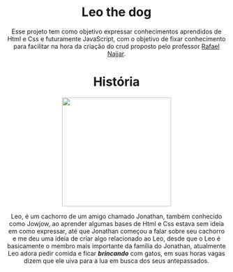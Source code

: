 <h1 align="center"> Leo the dog</h1>

<p align="center"> Esse projeto tem como objetivo expressar conhecimentos aprendidos de Html e Css e futuramente JavaScript, com o objetivo de fixar conhecimento para facilitar na hora da criação do crud proposto pelo professor <a href="https://github.com/kyros200">Rafael Najjar</a>.</p>

<h1 align="center"> História </h1>
<p align="center"> <img src="https://i.imgur.com/pxqeZHN.jpg" width="250px"> </img> </p>
<p align="center">Leo, é um cachorro de um amigo chamado Jonathan, também conhecido como Jowjow, ao aprender algumas bases de Html e Css estava sem ideia em como expressar, até que Jonathan começou a falar sobre seu cachorro e me deu uma ideia de criar algo relacionado ao Leo, desde que o Leo é basicamente o membro mais importante da família do Jonathan, atualmente Leo adora pedir comida e ficar <b><i>brincando</i></b> com gatos, em suas horas vagas dizem que ele uiva para a lua em busca dos seus antepassados.</p>
